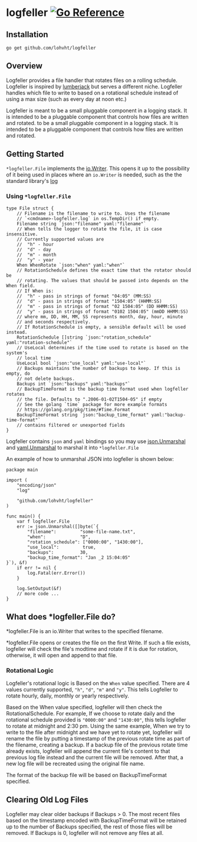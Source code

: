 # logfeller [![Go Reference](https://pkg.go.dev/badge/github.com/lohvht/logfeller.svg)](https://pkg.go.dev/github.com/lohvht/logfeller) 

## Installation
```
go get github.com/lohvht/logfeller
```

## Overview

Logfeller provides a file handler that rotates files on a rolling schedule. Logfeller is inspired by [lumberjack](https://github.com/natefinch/lumberjack) but serves a different niche. Logfeller handles which file to write to based on a rotational schedule instead of using a max size (such as every day at noon etc.)

Logfeller is meant to be a small pluggable component in a logging stack. It is intended to be a pluggable component that controls how files are written and rotated. to be a small pluggable component in a logging stack. It is intended to be a pluggable component that controls how files are written and rotated.

## Getting Started

`*logfeller.File` implements the [io.Writer](https://golang.org/pkg/io/#Writer). This opens it up to the possibility of it being used in places where an `io.Writer` is needed, such as the the standard library's [log](https://golang.org/pkg/log)

### Using `*logfeller.File`

```
type File struct {
	// Filename is the filename to write to. Uses the filename
	// `<cmdname>-logfeller.log` in os.TempDir() if empty.
	Filename string `json:"filename" yaml:"filename"`
	// When tells the logger to rotate the file, it is case insensitive.
	// Currently supported values are
	// 	"h" - hour
	// 	"d" - day
	// 	"m" - month
	// 	"y" - year
	When WhenRotate `json:"when" yaml:"when"`
	// RotationSchedule defines the exact time that the rotator should be
	// rotating. The values that should be passed into depends on the When field.
	// If When is:
	// 	"h" - pass in strings of format "04:05" (MM:SS)
	// 	"d" - pass in strings of format "1504:05" (HHMM:SS)
	// 	"m" - pass in strings of format "02 1504:05" (DD HHMM:SS)
	// 	"y" - pass in strings of format "0102 1504:05" (mmDD HHMM:SS)
	// where mm, DD, HH, MM, SS represents month, day, hour, minute
	// and seconds respectively.
	// If RotationSchedule is empty, a sensible default will be used instead.
	RotationSchedule []string `json:"rotation_schedule" yaml:"rotation-schedule"`
	// UseLocal determines if the time used to rotate is based on the system's
	// local time
	UseLocal bool `json:"use_local" yaml:"use-local"`
	// Backups maintains the number of backups to keep. If this is empty, do
	// not delete backups.
	Backups int `json:"backups" yaml:"backups"`
	// BackupTimeFormat is the backup time format used when logfeller rotates
	// the file. Defaults to ".2006-01-02T1504-05" if empty
	// See the golang `time` package for more example formats
	// https://golang.org/pkg/time/#Time.Format
	BackupTimeFormat string `json:"backup_time_format" yaml:"backup-time-format"`
	// contains filtered or unexported fields
}
```

Logfeller contains `json` and `yaml` bindings so you may use [json.Unmarshal](https://golang.org/pkg/encoding/json/#Unmarshal) and [yaml.Unmarshal](https://pkg.go.dev/gopkg.in/yaml.v2) to marshal it into `*logfeller.File`

An example of how to unmarshal JSON into logfeller is shown below:
```
package main

import (
	"encoding/json"
	"log"

	"github.com/lohvht/logfeller"
)

func main() {
	var f logfeller.File
	err := json.Unmarshal([]byte(`{
		"filename":         "some-file-name.txt",
		"when":             "D",
		"rotation_schedule": ["0000:00", "1430:00"],
		"use_local":         true,
		"backups":          30,
		"backup_time_format": "Jan _2 15:04:05"
}`), &f)
	if err != nil {
		log.Fatal(err.Error())
	}

	log.SetOutput(&f)
	// more code ...
}
```

## What does *logfeller.File do?

*logfeller.File is an io.Writer that writes to the specified filename.

*logfeller.File opens or creates the file on the first Write. If such a file exists, logfeller will check the file's modtime and rotate if it is due for rotation, otherwise, it will open and append to that file. 

### Rotational Logic
Logfeller's rotational logic is Based on the `When` value specified. There are 4 values currently supported, `"h"`, `"d"`, `"m"` and `"y"`. This tells Logfeller to rotate hourly, daily, monthly or yearly respectively.

Based on the When value specified, logfeller will then check the RotationalSchedule. For example, If we choose to rotate daily and the rotational schedule provided is `"0000:00"` and `"1430:00"`, this tells logfeller to rotate at midnight and 2:30 pm. Using the same example, When we try to write to the file after midnight and we have yet to rotate yet, logfeller will rename the file by putting a timestamp of the previous rotate time as part of the filename, creating a backup. If a backup file of the previous rotate time already exists, logfeller will append the current file's content to that previous log file instead and the current file will be removed. After that, a new log file will be recreated using the original file name.

The format of the backup file will be based on BackupTimeFormat specified.

## Clearing Old Log Files

Logfeller may clear older backups if Backups > 0. The most recent files based on the timestamp encoded with BackupTimeFormat will be retained up to the number of Backups specified, the rest of those files will be removed. If Backups is 0, logfeller will not remove any files at all.
